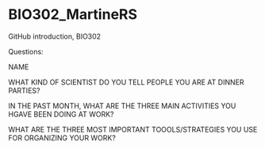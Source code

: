 # BIO302_MartineRS
GitHub introduction, BIO302

Questions:

NAME

WHAT KIND OF SCIENTIST DO YOU TELL PEOPLE YOU ARE AT DINNER PARTIES?

IN THE PAST MONTH, WHAT ARE THE THREE MAIN ACTIVITIES YOU HGAVE BEEN DOING AT WORK?

WHAT ARE THE THREE MOST IMPORTANT TOOOLS/STRATEGIES YOU USE FOR ORGANIZING YOUR WORK?
